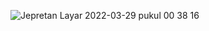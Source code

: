 ![Jepretan Layar 2022-03-29 pukul 00 38 16](https://user-images.githubusercontent.com/89895859/160456199-1a7778e2-ec12-416d-b18f-af3df561b555.png)

